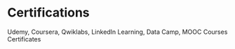 # Certifications
Udemy, Coursera, Qwiklabs, LinkedIn Learning, Data Camp, MOOC Courses Certificates
